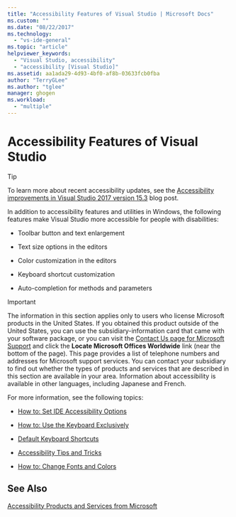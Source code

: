 ```yaml
---
title: "Accessibility Features of Visual Studio | Microsoft Docs"
ms.custom: ""
ms.date: "08/22/2017"
ms.technology: 
  - "vs-ide-general"
ms.topic: "article"
helpviewer_keywords: 
  - "Visual Studio, accessibility"
  - "accessibility [Visual Studio]"
ms.assetid: aa1ada29-4d93-4bf0-af8b-03633fcb0fba
author: "TerryGLee"
ms.author: "tglee"
manager: ghogen
ms.workload: 
  - "multiple"
---
```

# Accessibility Features of Visual Studio
> [!TIP]
> To learn more about recent accessibility updates, see the [Accessibility improvements in Visual Studio 2017 version 15.3](https://blogs.msdn.microsoft.com/visualstudio/2017/08/14/accessibility-improvements-in-visual-studio-2017-version-15-3/) blog post.

In addition to accessibility features and utilities in Windows, the following features make Visual Studio more accessible for people with disabilities:  

-   Toolbar button and text enlargement  

-   Text size options in the editors  

-   Color customization in the editors  

-   Keyboard shortcut customization  

-   Auto-completion for methods and parameters  

> [!IMPORTANT]
>  The information in this section applies only to users who license Microsoft products in the United States. If you obtained this product outside of the United States, you can use the subsidiary-information card that came with your software package, or you can visit the [Contact Us page for Microsoft Support](http://support.microsoft.com/ContactUs) and click the **Locate Microsoft Offices Worldwide** link (near the bottom of the page). This page provides a list of telephone numbers and addresses for Microsoft support services. You can contact your subsidiary to find out whether the types of products and services that are described in this section are available in your area. Information about accessibility is available in other languages, including Japanese and French.  

 For more information, see the following topics:  

-   [How to: Set IDE Accessibility Options](../../ide/reference/how-to-set-ide-accessibility-options.md)  

-   [How to: Use the Keyboard Exclusively](../../ide/reference/how-to-use-the-keyboard-exclusively.md)  

-   [Default Keyboard Shortcuts](../../ide/default-keyboard-shortcuts-in-visual-studio.md)  

-   [Accessibility Tips and Tricks](../../ide/reference/accessibility-tips-and-tricks.md)  

-   [How to: Change Fonts and Colors](../../ide/how-to-change-fonts-and-colors-in-visual-studio.md)  

## See Also  
 [Accessibility Products and Services from Microsoft](../../ide/reference/accessibility-products-and-services-from-microsoft.md)
